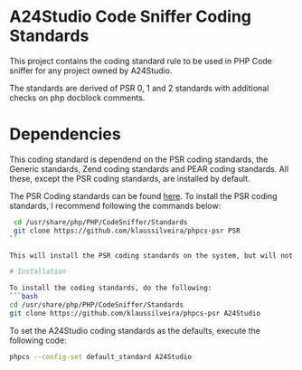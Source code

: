# A24Studio Code Sniffer Coding Standards

This project contains the coding standard rule to be used in PHP Code sniffer for any
project owned by A24Studio.

The standards are derived of PSR 0, 1 and 2 standards with additional checks on php docblock
comments.

# Dependencies

This coding standard is dependend on the PSR coding standards, the Generic standards, Zend coding standards
and PEAR coding standards. All these, except the PSR coding standards, are installed by default.

The PSR Coding standards can be found [here](git://github.com/klaussilveira/phpcs-psr.git). To install the PSR coding standards, I recommend following the commands below:
```bash
 cd /usr/share/php/PHP/CodeSniffer/Standards
 git clone https://github.com/klaussilveira/phpcs-psr PSR
``

This will install the PSR coding standards on the system, but will not set them as the default.

# Installation

To install the coding standards, do the following:
```bash
cd /usr/share/php/PHP/CodeSniffer/Standards
git clone https://github.com/klaussilveira/phpcs-psr A24Studio
```

To set the A24Studio coding standards as the defaults, execute the following code:
```bash
phpcs --config-set default_standard A24Studio
```
